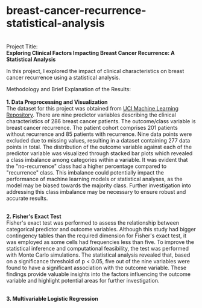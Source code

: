# breast-cancer-recurrence-statistical-analysis
<br>Project Title:
<br>**Exploring Clinical Factors Impacting Breast Cancer Recurrence: A Statistical Analysis**

In this project, I explored the impact of clinical characteristics on breast cancer recurrence using a statistical analysis.

Methodology and Brief Explanation of the Results:
<br>
<br>**1. Data Preprocessing and Visualization**
<br>The dataset for this project was obtained from [UCI Machine Learning Repository](https://archive.ics.uci.edu/dataset/14/breast+cancer).
There are nine predictor variables describing the clinical characteristics of 286 breast cancer patients. The outcome/class variable is breast cancer recurrence.
The patient cohort comprises 201 patients without recurrence and 85 patients with recurrence. Nine data points were excluded due to missing values, resulting in a dataset containing 277 data points in total. The distribution of the outcome variable against each of the predictor variable was visualized through stacked bar plots which revealed a class imbalance among categories within a variable. It was evident that the "no-recurrence" class had a higher percentage compared to "recurrence" class. This imbalance could potentially impact the performance of machine learning models or statistical analyses, as the model may be biased towards the majority class. Further investigation into addressing this class imbalance may be necessary to ensure robust and accurate results.

<br>**2. Fisher's Exact Test**
<br>Fisher's exact test was performed to assess the relationship between categorical predictor and outcome variables. Although this study had bigger contingency tables than the required dimension for Fisher's exact test, it was employed as some cells had frequencies less than five. To improve the statistical inference and computational feasibility, the test was performed with Monte Carlo simulations. The statistical analysis revealed that, based on a significance threshold of p < 0.05, five out of the nine variables  were found to have a significant association with the outcome variable. These findings provide valuable insights into the factors influencing the outcome variable and highlight potential areas for further investigation.

<br>**3. Multivariable Logistic Regression**
<br>
